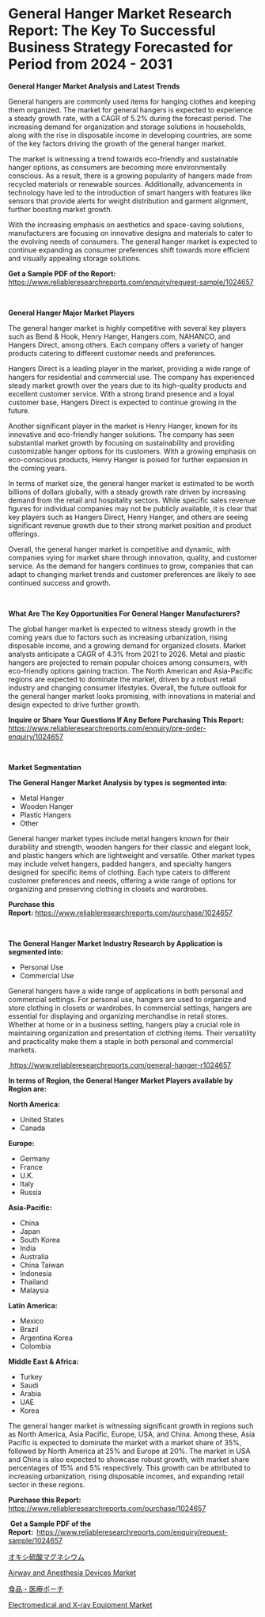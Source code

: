 <p><h1>General Hanger Market Research Report: The Key To Successful Business Strategy Forecasted for Period from 2024 - 2031</h1></p><p><strong>General Hanger Market Analysis and Latest Trends</strong></p>
<p><p>General hangers are commonly used items for hanging clothes and keeping them organized. The market for general hangers is expected to experience a steady growth rate, with a CAGR of 5.2% during the forecast period. The increasing demand for organization and storage solutions in households, along with the rise in disposable income in developing countries, are some of the key factors driving the growth of the general hanger market. </p><p>The market is witnessing a trend towards eco-friendly and sustainable hanger options, as consumers are becoming more environmentally conscious. As a result, there is a growing popularity of hangers made from recycled materials or renewable sources. Additionally, advancements in technology have led to the introduction of smart hangers with features like sensors that provide alerts for weight distribution and garment alignment, further boosting market growth.</p><p>With the increasing emphasis on aesthetics and space-saving solutions, manufacturers are focusing on innovative designs and materials to cater to the evolving needs of consumers. The general hanger market is expected to continue expanding as consumer preferences shift towards more efficient and visually appealing storage solutions.</p></p>
<p><strong>Get a Sample PDF of the Report:&nbsp;</strong> <a href="https://www.reliableresearchreports.com/enquiry/request-sample/1024657">https://www.reliableresearchreports.com/enquiry/request-sample/1024657</a></p>
<p>&nbsp;</p>
<p><strong>General Hanger Major Market Players</strong></p>
<p><p>The general hanger market is highly competitive with several key players such as Bend & Hook, Henry Hanger, Hangers.com, NAHANCO, and Hangers Direct, among others. Each company offers a variety of hanger products catering to different customer needs and preferences.</p><p>Hangers Direct is a leading player in the market, providing a wide range of hangers for residential and commercial use. The company has experienced steady market growth over the years due to its high-quality products and excellent customer service. With a strong brand presence and a loyal customer base, Hangers Direct is expected to continue growing in the future.</p><p>Another significant player in the market is Henry Hanger, known for its innovative and eco-friendly hanger solutions. The company has seen substantial market growth by focusing on sustainability and providing customizable hanger options for its customers. With a growing emphasis on eco-conscious products, Henry Hanger is poised for further expansion in the coming years.</p><p>In terms of market size, the general hanger market is estimated to be worth billions of dollars globally, with a steady growth rate driven by increasing demand from the retail and hospitality sectors. While specific sales revenue figures for individual companies may not be publicly available, it is clear that key players such as Hangers Direct, Henry Hanger, and others are seeing significant revenue growth due to their strong market position and product offerings.</p><p>Overall, the general hanger market is competitive and dynamic, with companies vying for market share through innovation, quality, and customer service. As the demand for hangers continues to grow, companies that can adapt to changing market trends and customer preferences are likely to see continued success and growth.</p></p>
<p>&nbsp;</p>
<p><strong>What Are The Key Opportunities For General Hanger Manufacturers?</strong></p>
<p><p>The global hanger market is expected to witness steady growth in the coming years due to factors such as increasing urbanization, rising disposable income, and a growing demand for organized closets. Market analysts anticipate a CAGR of 4.3% from 2021 to 2026. Metal and plastic hangers are projected to remain popular choices among consumers, with eco-friendly options gaining traction. The North American and Asia-Pacific regions are expected to dominate the market, driven by a robust retail industry and changing consumer lifestyles. Overall, the future outlook for the general hanger market looks promising, with innovations in material and design expected to drive further growth.</p></p>
<p><strong>Inquire or Share Your Questions If Any Before Purchasing This Report:</strong> <a href="https://www.reliableresearchreports.com/enquiry/pre-order-enquiry/1024657">https://www.reliableresearchreports.com/enquiry/pre-order-enquiry/1024657</a></p>
<p>&nbsp;</p>
<p><strong>Market Segmentation</strong></p>
<p><strong>The General Hanger Market Analysis by types is segmented into:</strong></p>
<p><ul><li>Metal Hanger</li><li>Wooden Hanger</li><li>Plastic Hangers</li><li>Other</li></ul></p>
<p><p>General hanger market types include metal hangers known for their durability and strength, wooden hangers for their classic and elegant look, and plastic hangers which are lightweight and versatile. Other market types may include velvet hangers, padded hangers, and specialty hangers designed for specific items of clothing. Each type caters to different customer preferences and needs, offering a wide range of options for organizing and preserving clothing in closets and wardrobes.</p></p>
<p><strong>Purchase this Report:&nbsp;</strong><a href="https://www.reliableresearchreports.com/purchase/1024657">https://www.reliableresearchreports.com/purchase/1024657</a></p>
<p>&nbsp;</p>
<p><strong>The General Hanger Market Industry Research by Application is segmented into:</strong></p>
<p><ul><li>Personal Use</li><li>Commercial Use</li></ul></p>
<p><p>General hangers have a wide range of applications in both personal and commercial settings. For personal use, hangers are used to organize and store clothing in closets or wardrobes. In commercial settings, hangers are essential for displaying and organizing merchandise in retail stores. Whether at home or in a business setting, hangers play a crucial role in maintaining organization and presentation of clothing items. Their versatility and practicality make them a staple in both personal and commercial markets.</p></p>
<p><a href="https://www.reliableresearchreports.com/general-hanger-r1024657">&nbsp;https://www.reliableresearchreports.com/general-hanger-r1024657</a></p>
<p><strong>In terms of Region, the General Hanger Market Players available by Region are:</strong></p>
<p>
    <p> <strong> North America: </strong>
        <ul>
            <li>United States</li>
            <li>Canada</li>
        </ul>
        </p> 
    <p> <strong> Europe: </strong>
        <ul>
            <li>Germany</li>
            <li>France</li>
            <li>U.K.</li>
            <li>Italy</li>
            <li>Russia</li>
        </ul>
        </p> 
    <p> <strong> Asia-Pacific: </strong>
        <ul>
            <li>China</li>
            <li>Japan</li>
            <li>South Korea</li>
            <li>India</li>
            <li>Australia</li>
            <li>China Taiwan</li>
            <li>Indonesia</li>
            <li>Thailand</li>
            <li>Malaysia</li>
        </ul>
        </p> 
    <p> <strong> Latin America: </strong>
        <ul>
            <li>Mexico</li>
            <li>Brazil</li>
            <li>Argentina Korea</li>
            <li>Colombia</li>
        </ul>
        </p> 
    <p> <strong> Middle East & Africa: </strong>
        <ul>
            <li>Turkey</li>
            <li>Saudi</li>
            <li>Arabia</li>
            <li>UAE</li>
            <li>Korea</li>
        </ul>
    </p>
    </p>
<p><p>The general hanger market is witnessing significant growth in regions such as North America, Asia Pacific, Europe, USA, and China. Among these, Asia Pacific is expected to dominate the market with a market share of 35%, followed by North America at 25% and Europe at 20%. The market in USA and China is also expected to showcase robust growth, with market share percentages of 15% and 5% respectively. This growth can be attributed to increasing urbanization, rising disposable incomes, and expanding retail sector in these regions.</p></p>
<p><strong>Purchase this Report: </strong><a href="https://www.reliableresearchreports.com/purchase/1024657">https://www.reliableresearchreports.com/purchase/1024657</a></p>
<p>&nbsp;<strong>Get a Sample PDF of the Report:&nbsp;&nbsp;</strong><a href="https://www.reliableresearchreports.com/enquiry/request-sample/1024657">https://www.reliableresearchreports.com/enquiry/request-sample/1024657</a></p>
<p><strong></strong></p>
<p><p><a href="https://github.com/andrade7361/Market-Research-Report-List-2/blob/main/6265007176217.md">オキシ硫酸マグネシウム</a></p><p><a href="https://github.com/indrystar/Market-Research-Report-List-4/blob/main/airway-and-anesthesia-devices-market.md">Airway and Anesthesia Devices Market</a></p><p><a href="https://github.com/RaeJenkins1952/Market-Research-Report-List-2/blob/main/7698861176218.md">食品・医療ポーチ</a></p><p><a href="https://github.com/josesg55/Market-Research-Report-List-3/blob/main/electromedical-and-x-ray-equipment-market.md">Electromedical and X-ray Equipment Market</a></p></p>